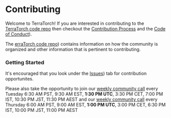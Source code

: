 <!--
{% comment %}
Copyright 2018-2024 IBM

Licensed under the Apache License, Version 2.0 (the "License");
you may not use this file except in compliance with the License.
You may obtain a copy of the License at

http://www.apache.org/licenses/LICENSE-2.0

Unless required by applicable law or agreed to in writing, software
distributed under the License is distributed on an "AS IS" BASIS,
WITHOUT WARRANTIES OR CONDITIONS OF ANY KIND, either express or implied.
See the License for the specific language governing permissions and
limitations under the License.
{% endcomment %}
-->

# Contributing

Welcome to TerraTorch! If you are interested in contributing to the [TerraTorch code repo](README.md)
then checkout the [Contribution Process](contribution_process.md) and 
the [Code of Conduct](CODE_OF_CONDUCT.md)). 

The [erraTorch code repo]([https://github.com/IBM/terratorch/blob/main/README.md)) contains information on how the community
is organized and other information that is pertinent to contributing.

### Getting Started

It's encouraged that you look under the [Issues]([https://github.com/IBM/terratorch/issues)) tab for contribution opportunites.

Please also take the opportunity to join our [weekly community call](https://teams.microsoft.com/l/meetup-join/19%3ameeting_MWJhMThhMTMtMjc3MS00YjAyLWI3NTMtYTI0NDQ3NWY3ZGU2%40thread.v2/0?context=%7b%22Tid%22%3a%22fcf67057-50c9-4ad4-98f3-ffca64add9e9%22%2c%22Oid%22%3a%227f7ab87a-680c-4c93-acc5-fbd7ec80823a%22%7d](https://teams.microsoft.com/l/meetup-join/19%3ameeting_MWJhMThhMTMtMjc3MS00YjAyLWI3NTMtYTI0NDQ3NWY3ZGU2%40thread.v2/0?context=%7b%22Tid%22%3a%22fcf67057-50c9-4ad4-98f3-ffca64add9e9%22%2c%22Oid%22%3a%227f7ab87a-680c-4c93-acc5-fbd7ec80823a%22%7d)) every Tuesday 6:30 AM PST, 9:30 AM EST, **1:30 PM UTC**, 3:30 PM CET, 7:00 PM IST, 10:30 PM JST, 11:30 PM AEST and our [weekly community call](https://teams.microsoft.com/l/meetup-join/19%3ameeting_MWJhMThhMTMtMjc3MS00YjAyLWI3NTMtYTI0NDQ3NWY3ZGU2%40thread.v2/0?context=%7b%22Tid%22%3a%22fcf67057-50c9-4ad4-98f3-ffca64add9e9%22%2c%22Oid%22%3a%227f7ab87a-680c-4c93-acc5-fbd7ec80823a%22%7d) every Thursday 6:00 AM PST, 9:00 AM EST, **1:00 PM UTC**, 3:00 PM CET, 6:30 PM IST, 10:00 PM JST, 11:00 PM AEST
